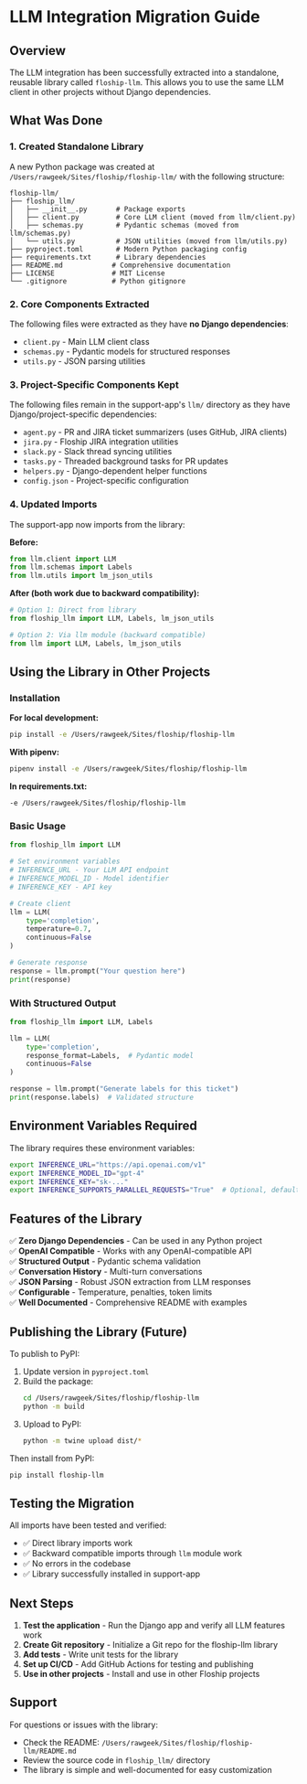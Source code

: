 # LLM Integration Migration Guide

## Overview

The LLM integration has been successfully extracted into a standalone, reusable library called `floship-llm`. This allows you to use the same LLM client in other projects without Django dependencies.

## What Was Done

### 1. Created Standalone Library

A new Python package was created at `/Users/rawgeek/Sites/floship/floship-llm/` with the following structure:

```
floship-llm/
├── floship_llm/
│   ├── __init__.py       # Package exports
│   ├── client.py         # Core LLM client (moved from llm/client.py)
│   ├── schemas.py        # Pydantic schemas (moved from llm/schemas.py)
│   └── utils.py          # JSON utilities (moved from llm/utils.py)
├── pyproject.toml        # Modern Python packaging config
├── requirements.txt      # Library dependencies
├── README.md            # Comprehensive documentation
├── LICENSE              # MIT License
└── .gitignore           # Python gitignore
```

### 2. Core Components Extracted

The following files were extracted as they have **no Django dependencies**:
- `client.py` - Main LLM client class
- `schemas.py` - Pydantic models for structured responses
- `utils.py` - JSON parsing utilities

### 3. Project-Specific Components Kept

The following files remain in the support-app's `llm/` directory as they have Django/project-specific dependencies:
- `agent.py` - PR and JIRA ticket summarizers (uses GitHub, JIRA clients)
- `jira.py` - Floship JIRA integration utilities
- `slack.py` - Slack thread syncing utilities
- `tasks.py` - Threaded background tasks for PR updates
- `helpers.py` - Django-dependent helper functions
- `config.json` - Project-specific configuration

### 4. Updated Imports

The support-app now imports from the library:

**Before:**
```python
from llm.client import LLM
from llm.schemas import Labels
from llm.utils import lm_json_utils
```

**After (both work due to backward compatibility):**
```python
# Option 1: Direct from library
from floship_llm import LLM, Labels, lm_json_utils

# Option 2: Via llm module (backward compatible)
from llm import LLM, Labels, lm_json_utils
```

## Using the Library in Other Projects

### Installation

**For local development:**
```bash
pip install -e /Users/rawgeek/Sites/floship/floship-llm
```

**With pipenv:**
```bash
pipenv install -e /Users/rawgeek/Sites/floship/floship-llm
```

**In requirements.txt:**
```
-e /Users/rawgeek/Sites/floship/floship-llm
```

### Basic Usage

```python
from floship_llm import LLM

# Set environment variables
# INFERENCE_URL - Your LLM API endpoint
# INFERENCE_MODEL_ID - Model identifier  
# INFERENCE_KEY - API key

# Create client
llm = LLM(
    type='completion',
    temperature=0.7,
    continuous=False
)

# Generate response
response = llm.prompt("Your question here")
print(response)
```

### With Structured Output

```python
from floship_llm import LLM, Labels

llm = LLM(
    type='completion',
    response_format=Labels,  # Pydantic model
    continuous=False
)

response = llm.prompt("Generate labels for this ticket")
print(response.labels)  # Validated structure
```

## Environment Variables Required

The library requires these environment variables:

```bash
export INFERENCE_URL="https://api.openai.com/v1"
export INFERENCE_MODEL_ID="gpt-4"
export INFERENCE_KEY="sk-..."
export INFERENCE_SUPPORTS_PARALLEL_REQUESTS="True"  # Optional, default: True
```

## Features of the Library

✅ **Zero Django Dependencies** - Can be used in any Python project  
✅ **OpenAI Compatible** - Works with any OpenAI-compatible API  
✅ **Structured Output** - Pydantic schema validation  
✅ **Conversation History** - Multi-turn conversations  
✅ **JSON Parsing** - Robust JSON extraction from LLM responses  
✅ **Configurable** - Temperature, penalties, token limits  
✅ **Well Documented** - Comprehensive README with examples

## Publishing the Library (Future)

To publish to PyPI:

1. Update version in `pyproject.toml`
2. Build the package:
   ```bash
   cd /Users/rawgeek/Sites/floship/floship-llm
   python -m build
   ```
3. Upload to PyPI:
   ```bash
   python -m twine upload dist/*
   ```

Then install from PyPI:
```bash
pip install floship-llm
```

## Testing the Migration

All imports have been tested and verified:
- ✅ Direct library imports work
- ✅ Backward compatible imports through `llm` module work
- ✅ No errors in the codebase
- ✅ Library successfully installed in support-app

## Next Steps

1. **Test the application** - Run the Django app and verify all LLM features work
2. **Create Git repository** - Initialize a Git repo for the floship-llm library
3. **Add tests** - Write unit tests for the library
4. **Set up CI/CD** - Add GitHub Actions for testing and publishing
5. **Use in other projects** - Install and use in other Floship projects

## Support

For questions or issues with the library:
- Check the README: `/Users/rawgeek/Sites/floship/floship-llm/README.md`
- Review the source code in `floship_llm/` directory
- The library is simple and well-documented for easy customization
